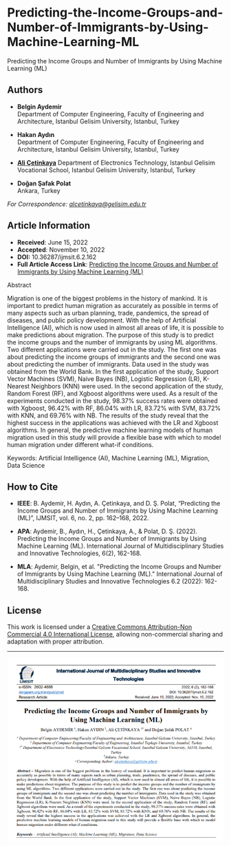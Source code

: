 # Predicting-the-Income-Groups-and-Number-of-Immigrants-by-Using-Machine-Learning-ML

Predicting the Income Groups and Number of Immigrants by Using Machine Learning (ML)

## Authors

- **Belgin Aydemir**  
  Department of Computer Engineering, Faculty of Engineering and Architecture, Istanbul Gelisim University, Istanbul, Turkey

- **Hakan Aydın**  
  Department of Computer Engineering, Faculty of Engineering and Architecture, Istanbul Gelisim University, Istanbul, Turkey

- [**Ali Çetinkaya**](https://scholar.google.com.tr/citations?user=XSEW-NcAAAAJ) 
  Department of Electronics Technology, Istanbul Gelisim Vocational School, Istanbul Gelisim University, Istanbul, Turkey

- **Doğan Şafak Polat**  
  Ankara, Turkey

*For Correspondence: alcetinkaya@gelisim.edu.tr*

## Article Information
- **Received**: June 15, 2022  
- **Accepted**: November 10, 2022
- **DOI:** 10.36287/ijmsit.6.2.162
- **Full Article Access Link**: [Predicting the Income Groups and Number of Immigrants by Using Machine Learning (ML)](https://dergipark.org.tr/en/pub/ijmsit/issue/73364/1130985)

Abstract

Migration is one of the biggest problems in the history of mankind. It is important to predict human migration as accurately as possible in terms of many aspects such as urban planning, trade, pandemics, the spread of diseases, and public policy development. With the help of Artificial Intelligence (AI), which is now used in almost all areas of life, it is possible to make predictions about migration. The purpose of this study is to predict the income groups and the number of immigrants by using ML algorithms. Two different applications were carried out in the study. The first one was about predicting the income groups of immigrants and the second one was about predicting the number of immigrants. Data used in the study was obtained from the World Bank. In the first application of the study, Support Vector Machines (SVM), Naive Bayes (NB), Logistic Regression (LR), K-Nearest Neighbors (KNN) were used. In the second application of the study, Random Forest (RF), and Xgboost algorithms were used. As a result of the experiments conducted in the study, 98.37% success rates were obtained with Xgboost, 96.42% with RF, 86.04% with LR, 83.72% with SVM, 83.72% with KNN, and 69.76% with NB. The results of the study reveal that the highest success in the applications was achieved with the LR and Xgboost algorithms. In general, the predictive machine learning models of human migration used in this study will provide a flexible base with which to model human migration under different what-if conditions.

Keywords: Artificial Intelligence (AI), Machine Learning (ML), Migration, Data Science

## How to Cite

- **IEEE**: B. Aydemir, H. Aydın, A. Çetinkaya, and D. Ş. Polat, “Predicting the Income Groups and Number of Immigrants by Using Machine Learning (ML)”, IJMSIT, vol. 6, no. 2, pp. 162–168, 2022.

- **APA**: Aydemir, B., Aydın, H., Çetinkaya, A., & Polat, D. Ş. (2022). Predicting the Income Groups and Number of Immigrants by Using Machine Learning (ML). International Journal of Multidisciplinary Studies and Innovative Technologies, 6(2), 162-168.

- **MLA**: Aydemir, Belgin, et al. "Predicting the Income Groups and Number of Immigrants by Using Machine Learning (ML)." International Journal of Multidisciplinary Studies and Innovative Technologies 6.2 (2022): 162-168.

## License
This work is licensed under a [Creative Commons Attribution-Non Commercial 4.0 International License](https://creativecommons.org/licenses/by-nc/4.0/), allowing non-commercial sharing and adaptation with proper attribution.

---

![alternatif metin](https://github.com/acetinkaya/Predicting-the-Income-Groups-and-Number-of-Immigrants-by-Using-Machine-Learning-ML/blob/main/yz-predicting.png)
